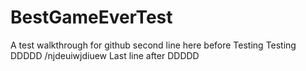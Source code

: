 # BestGameEverTest
A test walkthrough for github
second line here before Testing
Testing
DDDDD
/njdeuiwjdiuew
Last line after DDDDD
